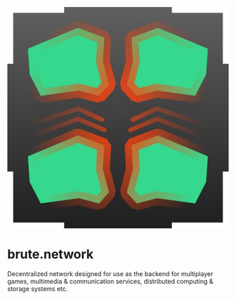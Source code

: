 ![Logo](/docs/assets/images/icon.jpg)
# brute.network
Decentralized network designed for use as the backend for multiplayer games, multimedia &amp; communication services, distributed computing & storage systems etc.
